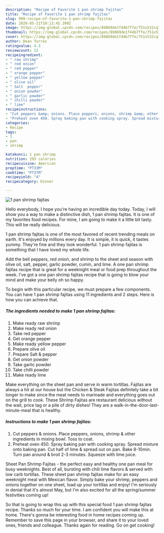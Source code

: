 ```yaml
---
description: "Recipe of Favorite 1 pan shrimp fajitas"
title: "Recipe of Favorite 1 pan shrimp fajitas"
slug: 909-recipe-of-favorite-1-pan-shrimp-fajitas
date: 2020-05-21T10:13:45.399Z
image: https://img-global.cpcdn.com/recipes/89869de1f44b7ffe/751x532cq70/1-pan-shrimp-fajitas-recipe-main-photo.jpg
thumbnail: https://img-global.cpcdn.com/recipes/89869de1f44b7ffe/751x532cq70/1-pan-shrimp-fajitas-recipe-main-photo.jpg
cover: https://img-global.cpcdn.com/recipes/89869de1f44b7ffe/751x532cq70/1-pan-shrimp-fajitas-recipe-main-photo.jpg
author: Dean Torres
ratingvalue: 4.3
reviewcount: 12
recipeingredient:
- " raw shrimp"
- " red onion"
- " red pepper"
- " orange pepper"
- " yellow pepper"
- " olive oil"
- " Salt  pepper"
- " onion powder"
- " garlic powder"
- " chilli powder"
- " lime"
recipeinstructions:
- "Cut peppers &amp; onions. Place peppers, onions, shrimp &amp; other ingredients in mixing bowl. Toss to coat."
- "Preheat oven 450. Spray baking pan with cooking spray. Spread mixture onto baking pan. Cut half of lime &amp; spread out on pan. Bake 8-10min. Turn pan around &amp; broil 2-3 minutes. Squeeze with lime juice."
categories:
- Recipe
tags:
- 1
- pan
- shrimp

katakunci: 1 pan shrimp 
nutrition: 293 calories
recipecuisine: American
preptime: "PT33M"
cooktime: "PT37M"
recipeyield: "4"
recipecategory: Dinner

---
```



![1 pan shrimp fajitas](https://img-global.cpcdn.com/recipes/89869de1f44b7ffe/751x532cq70/1-pan-shrimp-fajitas-recipe-main-photo.jpg)

Hello everybody, I hope you're having an incredible day today. Today, I will show you a way to make a distinctive dish, 1 pan shrimp fajitas. It is one of my favorites food recipes. For mine, I am going to make it a little bit tasty. This will be really delicious.

1 pan shrimp fajitas is one of the most favored of recent trending meals on earth. It's enjoyed by millions every day. It is simple, it is quick, it tastes yummy. They're fine and they look wonderful. 1 pan shrimp fajitas is something that I have loved my whole life.

Add the bell peppers, red onion, and shrimp to the sheet and season with olive oil, salt, pepper, garlic powder, cumin, and lime. A one pan shrimp fajitas recipe that is great for a weeknight meal or food prep throughout the week. I&#39;ve got a one pan shrimp fajitas recipe that is going to blow your mind and make your belly oh so happy.


To begin with this particular recipe, we must prepare a few components. You can have 1 pan shrimp fajitas using 11 ingredients and 2 steps. Here is how you can achieve that.

<!--inarticleads1-->

##### The ingredients needed to make 1 pan shrimp fajitas:

1. Make ready  raw shrimp
1. Make ready  red onion
1. Take  red pepper
1. Get  orange pepper
1. Make ready  yellow pepper
1. Prepare  olive oil
1. Prepare  Salt &amp; pepper
1. Get  onion powder
1. Take  garlic powder
1. Take  chilli powder
1. Make ready  lime


Make everything on the sheet pan and serve in warm tortillas. Fajitas are always a hit at our house but the Chicken &amp; Steak Fajitas definitely take a bit longer to make since the meat needs to marinade and everything goes out on the grill to cook. These Shrimp Fajitas are restaurant delicious without the wait, price tag or a pile of dirty dishes! They are a walk-in-the-door-last-minute-meal that is healthy. 

<!--inarticleads2-->

##### Instructions to make 1 pan shrimp fajitas:

1. Cut peppers &amp; onions. Place peppers, onions, shrimp &amp; other ingredients in mixing bowl. Toss to coat.
1. Preheat oven 450. Spray baking pan with cooking spray. Spread mixture onto baking pan. Cut half of lime &amp; spread out on pan. Bake 8-10min. Turn pan around &amp; broil 2-3 minutes. Squeeze with lime juice.


Sheet Pan Shrimp Fajitas - the perfect easy and healthy one pan meal for busy weeknights. Best of all, bursting with chili lime flavors &amp; served with low carb tortillas. These sheet pan shrimp fajitas make for an easy weeknight meal with Mexican flavor. Simply bake your shrimp, peppers and onions together on one sheet, load up your tortillas and enjoy! I&#39;m seriously in denial that it&#39;s almost May, but I&#39;m also excited for all the spring/summer festivities coming up! 

So that is going to wrap this up with this special food 1 pan shrimp fajitas recipe. Thanks so much for your time. I am confident you will make this at home. There's gonna be interesting food in home recipes coming up. Remember to save this page in your browser, and share it to your loved ones, friends and colleague. Thanks again for reading. Go on get cooking!
